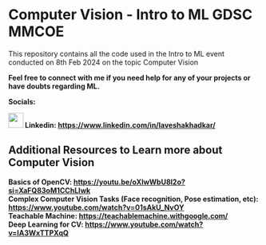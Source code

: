<h1>Computer Vision - Intro to ML GDSC MMCOE </h1>

This repository contains all the code used in the Intro to ML event conducted on 8th Feb 2024 on the topic Computer Vision

<b>Feel free to connect with me if you need help for any of your projects or have doubts regarding ML.

Socials:

<image src="https://upload.wikimedia.org/wikipedia/commons/thumb/8/81/LinkedIn_icon.svg/72px-LinkedIn_icon.svg.png" width="30" height="30"> Linkedin: https://www.linkedin.com/in/laveshakhadkar/

<h2>Additional Resources to Learn more about Computer Vision</h2>

Basics of OpenCV: https://youtu.be/oXlwWbU8l2o?si=XaFQ83oM1CChLlwk <br>
Complex Computer Vision Tasks (Face recognition, Pose estimation, etc): https://www.youtube.com/watch?v=01sAkU_NvOY <br>
Teachable Machine: https://teachablemachine.withgoogle.com/ <br>
Deep Learning for CV: https://www.youtube.com/watch?v=IA3WxTTPXqQ
